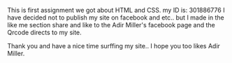This is first assignment we got about HTML and CSS.
my ID is: 301886776
I have decided not to publish my site on facebook and etc.. but I made in the like me section share and like to the Adir Miller's facebook page
and the Qrcode directs to my site.

Thank you and have a nice time surffing my site.. I hope you too likes Adir Miller.
